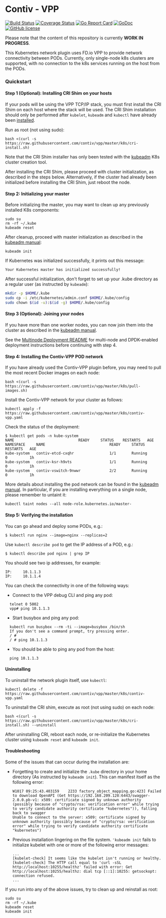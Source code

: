 # Contiv - VPP

[![Build Status](https://travis-ci.org/contiv/vpp.svg?branch=master)](https://travis-ci.org/contiv/vpp)
[![Coverage Status](https://coveralls.io/repos/github/contiv/vpp/badge.svg?branch=master)](https://coveralls.io/github/contiv/vpp?branch=master)
[![Go Report Card](https://goreportcard.com/badge/github.com/contiv/vpp)](https://goreportcard.com/report/github.com/contiv/vpp)
[![GoDoc](https://godoc.org/github.com/contiv/vpp?status.svg)](https://godoc.org/github.com/contiv/vpp)
[![GitHub license](https://img.shields.io/badge/license-Apache%20license%202.0-blue.svg)](https://github.com/contiv/vpp/blob/master/LICENSE)

Please note that the content of this repository is currently **WORK IN PROGRESS**.

This Kubernetes network plugin uses FD.io VPP to provide network connectivity
between PODs. Currently, only single-node k8s clusters are supported, with no
connection to the k8s services running on the host from the PODs.


### Quickstart

#### Step 1 (Optional): Installing CRI Shim on your hosts
If your pods will be using the VPP TCP/IP stack, you must first install the 
CRI Shim on each host where the stack will be used. The CRI Shim installation 
should only be performed after `kubelet`, `kubeadm` and `kubectl` have already
been [installed][2]. 

Run as root (not using sudo):
```
bash <(curl -s https://raw.githubusercontent.com/contiv/vpp/master/k8s/cri-install.sh)
```
Note that the CRI Shim installer has only been tested  with the [kubeadm][1]
K8s cluster creation tool. 

After installing the CRI Shim, please proceed with cluster initialization, 
as described in the steps below. Alternatively, if the cluster had already
been initialized before installing the CRI Shim, just reboot the node.


#### Step 2: Initializing your master
Before initializing the master, you may want to clean up any previously 
installed K8s components:
```
sudo su
rm -rf ~/.kube
kubeadm reset
```
After cleanup, proceed with master initialization as described in the 
[kubeadm manual][3]:
```
kubeadm init
```
If Kubernetes was initialized successfully, it prints out this message:
```
Your Kubernetes master has initialized successfully!
```

After successful initialization, don't forget to set up your .kube directory
as a regular user (as instructed by `kubeadm`):
```bash
mkdir -p $HOME/.kube
sudo cp -i /etc/kubernetes/admin.conf $HOME/.kube/config
sudo chown $(id -u):$(id -g) $HOME/.kube/config
```

#### Step 3 (Optional): Joining your nodes
If you have more than one worker nodes, you can now join them into the cluster 
as described in the [kubeadm manual][5].

See the [Multinode Deployment README](docs/MULTINODE.md) 
for multi-node and DPDK-enabled deployment instructions before continuing with step 4.


#### Step 4: Installing the Contiv-VPP POD network
If you have already used the Contiv-VPP plugin before, you may need to pull the most recent Docker images on each node:
```
bash <(curl -s https://raw.githubusercontent.com/contiv/vpp/master/k8s/pull-images.sh)
```

Install the Contiv-VPP network for your cluster as follows:
```
kubectl apply -f https://raw.githubusercontent.com/contiv/vpp/master/k8s/contiv-vpp.yaml
```

Check the status of the deployment:
```
$ kubectl get pods -n kube-system
NAME                             READY     STATUS    RESTARTS   AGE
NAMESPACE     NAME                             READY     STATUS             RESTARTS   AGE
kube-system   contiv-etcd-cxqhr                1/1       Running            0          1h
kube-system   contiv-ksr-h9vts                 1/1       Running            0          1h
kube-system   contiv-vswitch-9nwwr             2/2       Running            0          1h
```
More details about installing the pod network can be found in the 
[kubeadm manual][4]. In particular, if you are installing everything on a
single node, please remember to untaint it:
```
kubectl taint nodes --all node-role.kubernetes.io/master-
``` 

#### Step 5: Verifying the installation
You can go ahead and deploy some PODs, e.g.:
```
$ kubectl run nginx --image=nginx --replicas=2
```

Use `kubectl describe pod` to get the IP address of a POD, e.g.:
```
$ kubectl describe pod nginx | grep IP
```
You should see two ip addresses, for example:
```
IP:		10.1.1.3
IP:		10.1.1.4
```

You can check the connectivity in one of the following ways:
* Connect to the VPP debug CLI and ping any pod:
```
  telnet 0 5002
  vpp# ping 10.1.1.3
```
* Start busybox and ping any pod:
```
  kubectl run busybox --rm -ti --image=busybox /bin/sh
  If you don't see a command prompt, try pressing enter.
  / #  
  / # ping 10.1.1.3

```
* You should be able to ping any pod from the host:
```
  ping 10.1.1.3
```

#### Uninstalling
To uninstall the network plugin itself, use `kubectl`:
```
kubectl delete -f https://raw.githubusercontent.com/contiv/vpp/master/k8s/contiv-vpp.yaml
```

To uninstall the CRI shim, execute as root (not using sudo) on each node:
```
bash <(curl -s https://raw.githubusercontent.com/contiv/vpp/master/k8s/cri-install.sh) --uninstall
```
After uninstalling CRI, reboot each node, or re-initialize the Kubernetes cluster using
`kubeadm reset` and `kubeadm init`.


#### Troubleshooting
Some of the issues that can occur during the installation are:

- Forgetting to create and initialize the `.kube` directory in your home 
  directory (As instructed by `kubeadm init`). This can manifest itself 
  as the following error:
  ```
  W1017 09:25:43.403159    2233 factory_object_mapping.go:423] Failed to download OpenAPI (Get https://192.168.209.128:6443/swagger-2.0.0.pb-v1: x509: certificate signed by unknown authority (possibly because of "crypto/rsa: verification error" while trying to verify candidate authority certificate "kubernetes")), falling back to swagger
  Unable to connect to the server: x509: certificate signed by unknown authority (possibly because of "crypto/rsa: verification error" while trying to verify candidate authority certificate "kubernetes")
  ``` 
- Previous installation lingering on the file system. `'kubeadm init` fails 
  to initialize kubelet with one or more of the following error messages:
  ```
  ...
  [kubelet-check] It seems like the kubelet isn't running or healthy.
  [kubelet-check] The HTTP call equal to 'curl -sSL http://localhost:10255/healthz' failed with error: Get http://localhost:10255/healthz: dial tcp [::1]:10255: getsockopt: connection refused.
  ...
  ```
   
If you run into any of the above issues, try to clean up and reinstall as root:
```
sudo su
rm -rf ~/.kube
kubeadm reset
kubeadm init
```

[1]: https://kubernetes.io/docs/setup/independent/create-cluster-kubeadm/
[2]: https://kubernetes.io/docs/setup/independent/install-kubeadm/#installing-kubeadm-kubelet-and-kubectl
[3]: https://kubernetes.io/docs/setup/independent/create-cluster-kubeadm/#initializing-your-master
[4]: https://kubernetes.io/docs/setup/independent/create-cluster-kubeadm/#pod-network
[5]: https://kubernetes.io/docs/setup/independent/create-cluster-kubeadm/#joining-your-nodes
